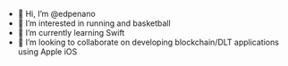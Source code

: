 - 👋 Hi, I’m @edpenano
- 👀 I’m interested in running and basketball
- 🌱 I’m currently learning Swift
- 💞️ I’m looking to collaborate on developing blockchain/DLT applications using Apple iOS

<!---
edpenano/edpenano is a ✨ special ✨ repository because its `README.md` (this file) appears on your GitHub profile.
You can click the Preview link to take a look at your changes.
--->
